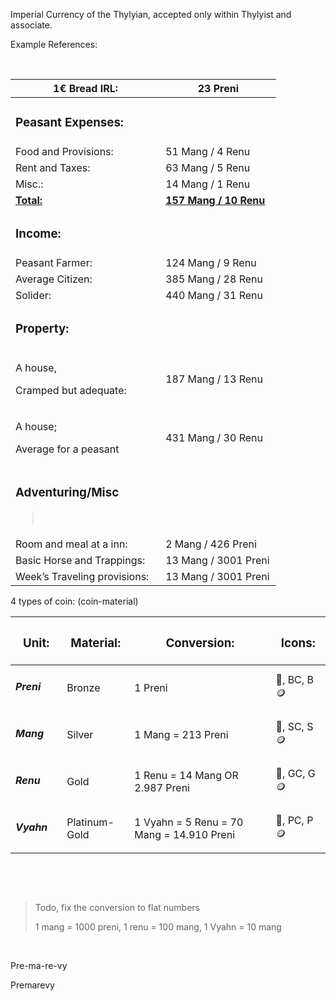 Imperial Currency of the Thylyian, accepted only within Thylyist and associate. 
 

Example References:

 

<table>
<colgroup>
<col style="width: 56%" />
<col style="width: 43%" />
</colgroup>
<thead>
<tr class="header">
<th>1€ Bread IRL:</th>
<th>23 Preni</th>
</tr>
</thead>
<tbody>
<tr class="odd">
<td><h3 id="peasant-expenses">Peasant Expenses:</h3></td>
<td> </td>
</tr>
<tr class="even">
<td>Food and Provisions:</td>
<td>51 Mang / 4 Renu</td>
</tr>
<tr class="odd">
<td>Rent and Taxes:</td>
<td>63 Mang / 5 Renu</td>
</tr>
<tr class="even">
<td>Misc.:</td>
<td>14 Mang / 1 Renu</td>
</tr>
<tr class="odd">
<td><strong><u>Total:</u></strong></td>
<td><strong><u>157 Mang / 10 Renu</u></strong></td>
</tr>
<tr class="even">
<td><h3 id="income">Income:</h3></td>
<td> </td>
</tr>
<tr class="odd">
<td>Peasant Farmer:</td>
<td>124 Mang / 9 Renu</td>
</tr>
<tr class="even">
<td>Average Citizen:</td>
<td>385 Mang / 28 Renu</td>
</tr>
<tr class="odd">
<td>Solider:</td>
<td>440 Mang / 31 Renu</td>
</tr>
<tr class="even">
<td><h3 id="property">Property:</h3></td>
<td> </td>
</tr>
<tr class="odd">
<td><p>A house,</p>
<p>Cramped but adequate:</p></td>
<td>187 Mang / 13 Renu</td>
</tr>
<tr class="even">
<td><p>A house;</p>
<p>Average for a peasant</p></td>
<td>431 Mang / 30 Renu</td>
</tr>
<tr class="odd">
<td><h3 id="adventuringmisc">Adventuring/Misc</h3>
<blockquote>
<p> </p>
</blockquote></td>
<td> </td>
</tr>
<tr class="even">
<td>Room and meal at a inn:</td>
<td>2 Mang / 426 Preni</td>
</tr>
<tr class="odd">
<td>Basic Horse and Trappings:</td>
<td>13 Mang / 3001 Preni</td>
</tr>
<tr class="even">
<td>Week’s Traveling provisions:</td>
<td>13 Mang / 3001 Preni</td>
</tr>
</tbody>
</table>

4 types of coin: (coin-material)

<table>
<colgroup>
<col style="width: 16%" />
<col style="width: 21%" />
<col style="width: 44%" />
<col style="width: 17%" />
</colgroup>
<thead>
<tr class="header">
<th><h3 id="unit">Unit:</h3></th>
<th><h3 id="material">Material:</h3></th>
<th><h3 id="conversion">Conversion: </h3></th>
<th><h3 id="icons">Icons:</h3></th>
</tr>
</thead>
<tbody>
<tr class="odd">
<td><h5 id="preni">Preni</h5></td>
<td>Bronze</td>
<td>1 Preni</td>
<td>🥉, BC, B🪙</td>
</tr>
<tr class="even">
<td><h5 id="mang">Mang</h5></td>
<td>Silver</td>
<td>1 Mang = 213 Preni</td>
<td>🥈, SC, S🪙</td>
</tr>
<tr class="odd">
<td><h5 id="renu">Renu</h5></td>
<td>Gold</td>
<td>1 Renu = 14 Mang OR 2.987 Preni</td>
<td>🏅, GC, G🪙</td>
</tr>
<tr class="even">
<td><h5 id="vyahn">Vyahn</h5></td>
<td>Platinum-Gold</td>
<td>1 Vyahn = 5 Renu = 70 Mang = 14.910 Preni</td>
<td>🪩, PC, P🪙</td>
</tr>
</tbody>
</table>

 



 

> Todo, fix the conversion to flat numbers
>
> 1 mang = 1000 preni, 1 renu = 100 mang, 1 Vyahn = 10 mang

 

Pre-ma-re-vy

Premarevy
